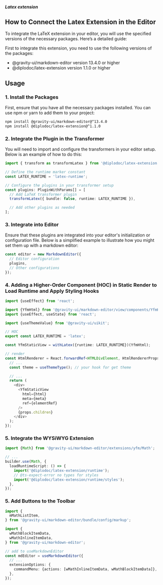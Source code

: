 ##### Latex extension

## How to Connect the Latex Extension in the Editor

To integrate the LaTeX extension in your editor, you will use the specified versions of the necessary packages. Here’s a detailed guide:

First to integrate this extension, you need to use the following versions of the packages:

- @gravity-ui/markdown-editor version 13.4.0 or higher
- @diplodoc/latex-extension version 1.1.0 or higher

## Usage

### 1. Install the Packages

First, ensure that you have all the necessary packages installed. You can use npm or yarn to add them to your project:

```bash
npm install @gravity-ui/markdown-editor@^13.4.0
npm install @diplodoc/latex-extension@^1.1.0
```


### 2. Integrate the Plugin in the Transformer

You will need to import and configure the transformers in your editor setup. Below is an example of how to do this:

```typescript
import { transform as transformLatex } from '@diplodoc/latex-extension';

// Define the runtime marker constant
const LATEX_RUNTIME = 'latex-runtime';

// Configure the plugins in your transformer setup
const plugins: PluginWithParams[] = [
  // Add LaTeX transformer plugin
  transformLatex({ bundle: false, runtime: LATEX_RUNTIME }),

  // Add other plugins as needed
];
```

### 3. Integrate into Editor

Ensure that these plugins are integrated into your editor's initialization or configuration file. Below is a simplified example to illustrate how you might set them up with a markdown editor:

```ts
const editor = new MarkdownEditor({
  // Editor configuration
  plugins,
  // Other configurations
});
```

### 4. Adding a Higher-Order Component (HOC) in Static Render to Load Runtime and Apply Styling Hooks

```ts
import {useEffect} from 'react';

import {YfmHtml} from '@gravity-ui/markdown-editor/view/components/YfmHtml';
import {useEffect, useState} from 'react';

import {useThemeValue} from '@gravity-ui/uikit';

// HOC
export const LATEX_RUNTIME = 'latex';

const YfmStaticView = withLatex({runtime: LATEX_RUNTIME})(YfmHtml);

// render
const HtmlRenderer = React.forwardRef<HTMLDivElement, HtmlRendererProps>((props, ref) => {
  // ...
  const theme = useThemeType(); // your hook for get theme

  // ...
  return (
    <div>
      <YfmStaticView
        html={html}
        meta={meta}
        ref={elementRef}
      />
      {props.children}
    </div>
  );
});

```


### 5. Integrate the WYSiWYG Extension

```ts
import {Math} from '@gravity-ui/markdown-editor/extensions/yfm/Math';

// ...
builder.use(Math, {
  loadRuntimeScript: () => {
    import('@diplodoc/latex-extension/runtime');
    // @ts-expect-error no types for styles
    import('@diplodoc/latex-extension/runtime/styles');
  },
});
```

### 5. Add Buttons to the Toolbar

```ts
import {
  mMathListItem,
} from '@gravity-ui/markdown-editor/bundle/config/markup';

import {
  wMathBlockItemData,
  wMathInlineItemData,
} from '@gravity-ui/markdown-editor';

// add to useMarkdownEditor
const mdEditor = useMarkdownEditor({
  // ...
  extensionOptions: {
    commandMenu: {actions: [wMathInlineItemData, wMathBlockItemData]},
  },
});


```

